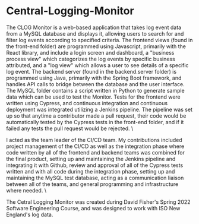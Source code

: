 # Central-Logging-Monitor
The CLOG Monitor is a web-based application that takes log event data from a MySQL database and displays it, allowing users to search for and filter log events according
to specified criteria. The frontend views (found in the front-end folder) are programmed using Javascript, primarily with the React library, and include a login screen and
dashboard, a "business process view" which categorizes the log events by specific business attributed, and a "log view" which allows a user to see details of a specific
log event. The backend server (found in the backend.server folder) is programmed using Java, primarily with the Spring Boot framework, and handles API calls to bridge
between the database and the user interface. The MySQL folder contains a script written in Python to generate sample data which can be used to test the Monitor. Tests for
the frontend were written using Cypress, and continuous integration and continuous deployment was integrated utilizing a Jenkins pipeline. The pipeline was set up so that
anytime a contributor made a pull request, their code would be automatically tested by the Cypress tests in the front-end folder, and if it failed any tests the pull request
would be rejected. \

I acted as the team leader of the CI/CD team. My contributions included project management of the CI/CD as well as the integration phase where code written by all of the 
frontend and backend teams was combined for the final product, setting up and maintaining the Jenkins pipeline and integrating it with Github, review and approval of all
of the Cypress tests written and with all code during the integration phase, setting up and maintaining the MySQL test database, acting as a communication liaison between
all of the teams, and general programming and infrastructure where needed. \

The Cetral Logging Monitor was created during David Fisher's Spring 2022 Software Engineering Course, and was designed to work with ISO New England's log data.
